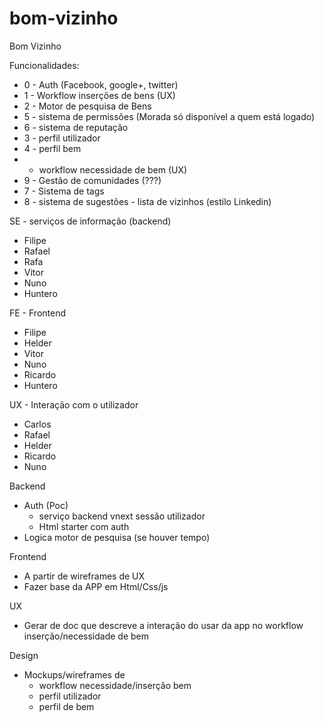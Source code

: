 # bom-vizinho
Bom Vizinho

Funcionalidades:

- 0 - Auth (Facebook, google+, twitter)
- 1 - Workflow inserções de bens (UX)
- 2 - Motor de pesquisa de Bens
- 5 - sistema de permissões (Morada só disponível a quem está logado)
- 6 - sistema de reputação
- 3 - perfil utilizador
- 4 - perfil bem
-   - workflow necessidade de bem (UX)
- 9 - Gestão de comunidades (???)
- 7 - Sistema de tags
- 8 - sistema de sugestões - lista de vizinhos (estilo Linkedin)

SE - serviços de informação (backend)

- Filipe
- Rafael
- Rafa
- Vitor
- Nuno
- Huntero

FE - Frontend

- Filipe
- Helder
- Vitor
- Nuno
- Ricardo
- Huntero

UX - Interação com o utilizador

- Carlos
- Rafael
- Helder
- Ricardo
- Nuno

Backend

- Auth (Poc)
    - serviço backend vnext sessão utilizador
    - Html starter com auth
- Logica motor de pesquisa (se houver tempo)

Frontend

- A partir de wireframes de UX
- Fazer base da APP em Html/Css/js

UX

- Gerar de doc que descreve a interação do usar da app no workflow inserção/necessidade de bem

Design

- Mockups/wireframes de
    - workflow necessidade/inserção bem
    - perfil utilizador
    - perfil de bem

